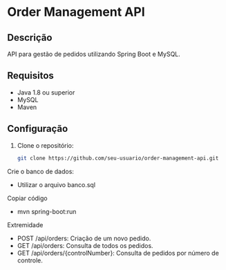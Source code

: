 
# Order Management API

## Descrição
API para gestão de pedidos utilizando Spring Boot e MySQL.

## Requisitos
- Java 1.8 ou superior
- MySQL
- Maven

## Configuração

1. Clone o repositório:
   ```sh
   git clone https://github.com/seu-usuario/order-management-api.git
Crie o banco de dados:
 - Utilizar o arquivo banco.sql


Copiar código
 - mvn spring-boot:run

Extremidade
 - POST /api/orders: Criação de um novo pedido.
 - GET /api/orders: Consulta de todos os pedidos.
 - GET /api/orders/{controlNumber}: Consulta de pedidos por número de controle.